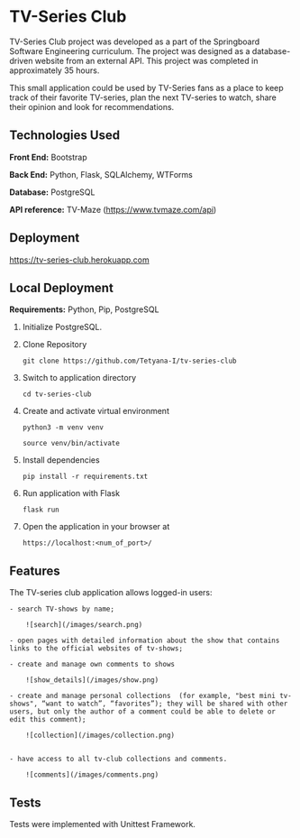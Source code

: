 # TV-Series Club
TV-Series Club project was developed as a part of the Springboard Software Engineering curriculum. The project was designed as a database-driven website from an external API. This project was completed in approximately 35 hours. 

This small application could be used by TV-Series fans as a place to keep track of their favorite TV-series, plan the next TV-series to watch, share their opinion and look for recommendations. 

## Technologies Used

**Front End:** Bootstrap


**Back End:** Python, Flask, SQLAlchemy, WTForms

**Database:** PostgreSQL

**API reference:** TV-Maze (https://www.tvmaze.com/api)

## Deployment
https://tv-series-club.herokuapp.com

## Local Deployment
**Requirements:** Python, Pip, PostgreSQL

1) Initialize PostgreSQL.

2) Clone Repository

   `git clone https://github.com/Tetyana-I/tv-series-club`

3) Switch to application directory

   `cd tv-series-club`
4) Create and activate virtual environment

    `python3 -m venv venv`

    `source venv/bin/activate`
5) Install dependencies

    `pip install -r requirements.txt`

6) Run application with Flask

    `flask run`

7) Open the application in your browser at

    `https://localhost:<num_of_port>/`



## Features

The TV-series club application allows logged-in users:

    - search TV-shows by name;
        
        ![search](/images/search.png)

    - open pages with detailed information about the show that contains links to the official websites of tv-shows;

    - create and manage own comments to shows

        ![show_details](/images/show.png)

    - create and manage personal collections  (for example, "best mini tv-shows", “want to watch”, “favorites”); they will be shared with other users, but only the author of a comment could be able to delete or edit this comment);

        ![collection](/images/collection.png) 

 
    - have access to all tv-club collections and comments.

        ![comments](/images/comments.png) 

## Tests
Tests were implemented with Unittest Framework.


